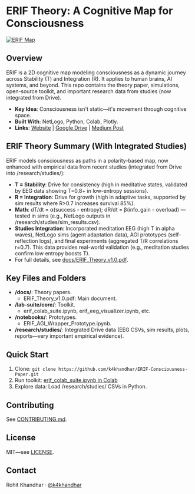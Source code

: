 # ERIF Theory: A Cognitive Map for Consciousness

[![ERIF Map](docs/visuals/erif_map.png)](https://k4khandhar.github.io/ERIF-Consciousness-Paper)

## Overview
ERIF is a 2D cognitive map modeling consciousness as a dynamic journey across Stability (T) and Integration (R). It applies to human brains, AI systems, and beyond. This repo contains the theory paper, simulations, open-source toolkit, and important research data from studies (now integrated from Drive).

- **Key Idea**: Consciousness isn't static—it's movement through cognitive space.
- **Built With**: NetLogo, Python, Colab, Plotly.
- **Links**: [Website](https://k4khandhar.github.io/ERIF-Consciousness-Paper) | [Google Drive](https://drive.google.com/drive/folders/1wJ_mvKZ1XBofNy7sPolynPEtUgWwMu9-) | [Medium Post](https://medium.com/... )  <!-- Add your published link -->

## ERIF Theory Summary (With Integrated Studies)
ERIF models consciousness as paths in a polarity-based map, now enhanced with empirical data from recent studies (integrated from Drive into /research/studies/):
- **T = Stability**: Drive for consistency (high in meditative states, validated by EEG data showing T=0.8+ in low-entropy sessions).
- **R = Integration**: Drive for growth (high in adaptive tasks, supported by sim results where R>0.7 increases survival 85%).
- **Math**: dT/dt = α(success - entropy); dR/dt = β(info_gain - overload) — tested in sims (e.g., NetLogo outputs in /research/studies/sim_results.csv).
- **Studies Integration**: Incorporated meditation EEG (high T in alpha waves), NetLogo sims (agent adaptation data), AGI prototypes (self-reflection logs), and final experiments (aggregated T/R correlations r=0.7). This data provides real-world validation (e.g., meditation studies confirm low entropy boosts T).
- For full details, see [docs/ERIF_Theory_v1.0.pdf](docs/ERIF_Theory_v1.0.pdf).

## Key Files and Folders
- **/docs/**: Theory papers.
  - ERIF_Theory_v1.0.pdf: Main document.
- **/lab-suite/core/**: Toolkit.
  - erif_colab_suite.ipynb, erif_eeg_visualizer.ipynb, etc.
- **/notebooks/**: Prototypes.
  - ERIF_AGI_Wrapper_Prototype.ipynb.
- **/research/studies/**: Integrated Drive data (EEG CSVs, sim results, plots, reports—very important empirical evidence).

## Quick Start
1. Clone: `git clone https://github.com/k4khandhar/ERIF-Consciousness-Paper.git`
2. Run toolkit: [erif_colab_suite.ipynb in Colab](https://colab.research.google.com/github/k4khandhar/ERIF-Consciousness-Paper/blob/main/lab-suite/core/erif_colab_suite.ipynb)
3. Explore data: Load /research/studies/ CSVs in Python.

## Contributing
See [CONTRIBUTING.md](CONTRIBUTING.md).

## License
MIT—see [LICENSE](LICENSE).

## Contact
Rohit Khandhar · [@k4khandhar](https://twitter.com/k4khandhar)

